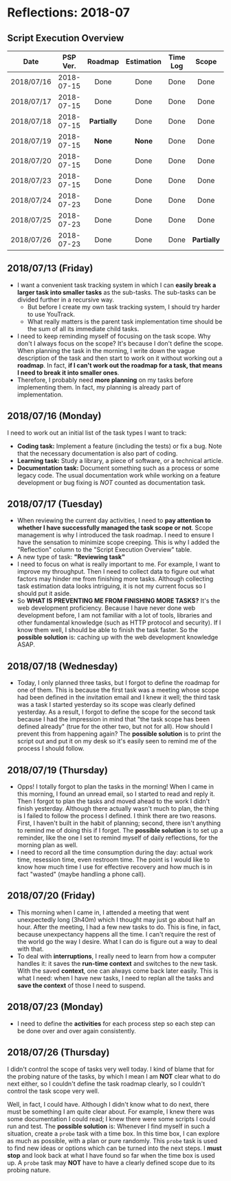 # Reflections: 2018-07

## Script Execution Overview

| Date | PSP Ver. | Roadmap | Estimation | Time Log | Scope | Reflection |
|:----:|:--------:|:-------:|:----------:|:--------:|:-----:|:------:|
| 2018/07/16 | 2018-07-15 | Done | Done | Done | Done | Done |
| 2018/07/17 | 2018-07-15 | Done | Done | Done | Done | Done |
| 2018/07/18 | 2018-07-15 | **Partially** | Done | Done | Done | Done |
| 2018/07/19 | 2018-07-15 | **None** | **None** | Done | Done | Done |
| 2018/07/20 | 2018-07-15 | Done | Done | Done | Done | Done |
| 2018/07/23 | 2018-07-15 | Done | Done | Done | Done | Done |
| 2018/07/24 | 2018-07-23 | Done | Done | Done | Done | Done |
| 2018/07/25 | 2018-07-23 | Done | Done | Done | Done | Done |
| 2018/07/26 | 2018-07-23 | Done | Done | Done | **Partially** | Done |

## 2018/07/13 (Friday)

- I want a convenient task tracking system in which I can **easily break a larger task into smaller tasks** as the sub-tasks. The sub-tasks can be divided further in a recursive way.
  - But before I create my own task tracking system, I should try harder to use YouTrack.
  - What really matters is the parent task implementation time should be the sum of all its immediate child tasks.
- I need to keep reminding myself of focusing on the task scope. Why don't I always focus on the scope? It's because I don't define the scope. When planning the task in the morning, I write down the vague description of the task and then start to work on it without working out a **roadmap**. In fact, **if I can't work out the roadmap for a task, that means I need to break it into smaller ones**.
- Therefore, I probably need **more planning** on my tasks before implementing them. In fact, my planning is already part of implementation.

## 2018/07/16 (Monday)

I need to work out an initial list of the task types I want to track:

- **Coding task:** Implement a feature (including the tests) or fix a bug. Note that the necessary documentation is also part of coding.
- **Learning task:** Study a library, a piece of software, or a technical article.
- **Documentation task:** Document something such as a process or some legacy code. The usual documentation work while working on a feature development or bug fixing is *NOT* counted as documentation task.

## 2018/07/17 (Tuesday)

- When reviewing the current day activities, I need to **pay attention to whether I have successfully managed the task scope or not**. Scope management is why I introduced the task roadmap. I need to ensure I have the sensation to minimize scope creeping. This is why I added the "Reflection" column to the "Script Execution Overview" table.
- A new type of task: **"Reviewing task"**
- I need to focus on what is really important to me. For example, I want to improve my throughput. Then I need to collect data to figure out what factors may hinder me from finishing more tasks. Although collecting task estimation data looks intriguing, it is not my current focus so I should put it aside.
- So **WHAT IS PREVENTING ME FROM FINISHING MORE TASKS?** It's the web development proficiency. Because I have never done web development before, I am not familiar with a lot of tools, libraries and other fundamental knowledge (such as HTTP protocol and security). If I know them well, I should be able to finish the task faster. So the **possible solution** is: caching up with the web development knowledge ASAP.

## 2018/07/18 (Wednesday)

- Today, I only planned three tasks, but I forgot to define the roadmap for one of them. This is because the first task was a meeting whose scope had been defined in the invitation email and I knew it well; the third task was a task I started yesterday so its scope was clearly defined yesterday. As a result, I forgot to define the scope for the second task because I had the impression in mind that "the task scope has been defined already" (true for the other two, but not for all). How should I prevent this from happening again? The **possible solution** is to print the script out and put it on my desk so it's easily seen to remind me of the process I should follow.

## 2018/07/19 (Thursday)

- Opps! I totally forgot to plan the tasks in the morning! When I came in this morning, I found an unread email, so I started to read and reply it. Then I forgot to plan the tasks and moved ahead to the work I didn't finish yesterday. Although there actually wasn't much to plan, the thing is I failed to follow the process I defined. I think there are two reasons. First, I haven't built in the habit of planning; second, there isn't anything to remind me of doing this if I forget. The **possible solution** is to set up a reminder, like the one I set to remind myself of daily reflections, for the morning plan as well.
- I need to record all the time consumption during the day: actual work time, resession time, even restroom time. The point is I would like to know how much time I use for effective recovery and how much is in fact "wasted" (maybe handling a phone call).

## 2018/07/20 (Friday)

- This morning when I came in, I attended a meeting that went unexpectedly long (3h40m) which I thought may just go about half an hour. After the meeting, I had a few new tasks to do. This is fine, in fact, because unexpectancy happens all the time. I can't require the rest of the world go the way I desire. What I can do is figure out a way to deal with that.
- To deal with **interruptions**, I really need to learn from how a computer handles it: it saves the **run-time context** and switches to the new task. With the saved **context**, one can always come back later easily. This is what I need: when I have new tasks, I need to replan all the tasks and **save the context** of those I need to suspend.

## 2018/07/23 (Monday)

- I need to define the **activities** for each process step so each step can be done over and over again consistently.

## 2018/07/26 (Thursday)

I didn't control the scope of tasks very well today. I kind of blame that for the probing nature of the tasks, by which I mean I am **NOT** clear what to do next either, so I couldn't define the task roadmap clearly, so I couldn't control the task scope very well.

Well, in fact, I could have. Although I didn't know what to do next, there must be something I am quite clear about. For example, I knew there was some documentation I could read; I knew there were some scripts I could run and test. The **possible solution** is: Whenever I find myself in such a situation, create a `probe` task with a time box. In this time box, I can explore as much as possible, with a plan or pure randomly. This `probe` task is used to find new ideas or options which can be turned into the next steps. I **must stop** and look back at what I have found so far when the time box is used up. A `probe` task may **NOT** have to have a clearly defined scope due to its probing nature.

